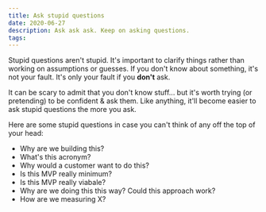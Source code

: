```yaml
---
title: Ask stupid questions
date: 2020-06-27
description: Ask ask ask. Keep on asking questions.
tags:
---
```


Stupid questions aren't stupid.
It's important to clarify things rather than working on assumptions or guesses.
If you don't know about something, it's not your fault. It's only your fault if you **don't** ask.

It can be scary to admit that you don't know stuff... but it's worth trying (or pretending) to be confident & ask them. Like anything, it'll become easier to ask stupid questions the more you ask.

Here are some stupid questions in case you can't think of any off the top of your head:

- Why are we building this?
- What's this acronym?
- Why would a customer want to do this?
- Is this MVP really minimum?
- Is this MVP really viabale?
- Why are we doing this this way? Could this approach work?
- How are we measuring X?
